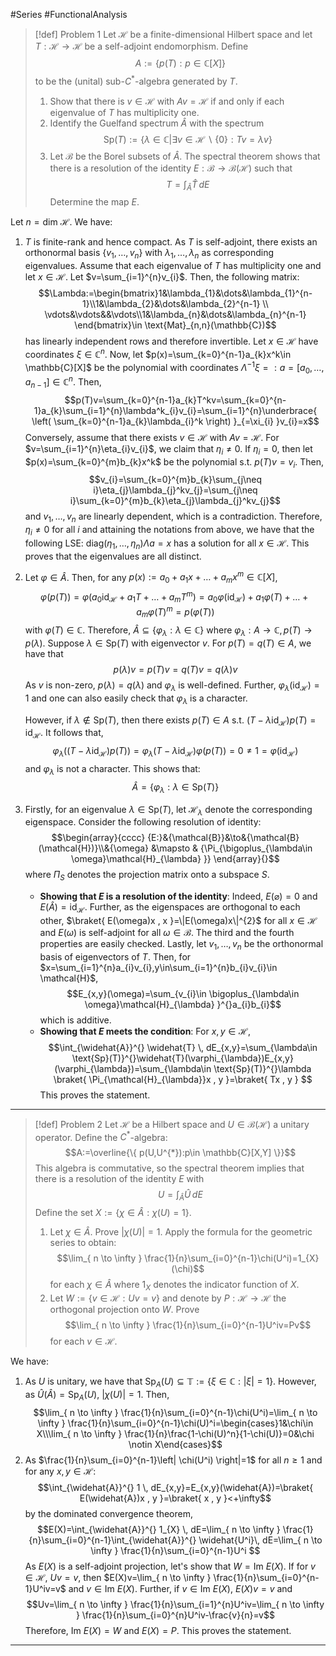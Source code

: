 #Series  #FunctionalAnalysis 

> [!def] Problem 1
> Let $\mathcal{H}$ be a finite-dimensional Hilbert space and let $T:\mathcal{H}\to \mathcal{H}$ be a self-adjoint endomorphism. Define $$A:=\{ p(T):p\in \mathbb{C}[X] \}$$to be the (unital) sub-$C^{*}$-algebra generated by $T$.
> 1. Show that there is $v\in \mathcal{H}$ with $Av=\mathcal{H}$ if and only if each eigenvalue of $T$ has multiplicity one.
> 2. Identify the Guelfand spectrum $\widehat{A}$ with the spectrum $$\text{Sp}(T):=\{ \lambda\in \mathbb{C}|\exists v\in \mathcal{H}\backslash\{ 0 \}:Tv=\lambda v \}$$ 
> 3. Let $\mathcal{B}$ be the Borel subsets of $\widehat{A}$. The spectral theorem shows that there is a resolution of the identity $E:\mathcal{B}\to \mathcal{B}(\mathcal{H})$ such that $$T=\int_{\widehat{A}}^{} \widehat{T} \, dE $$Determine the map $E$.

Let $n=\text{dim }\mathcal{H}$. We have: 
1. $T$ is finite-rank and hence compact. As $T$ is self-adjoint, there exists an orthonormal basis $\{ v_{1},\dots,v_{n} \}$ with $\lambda_{1},\dots,\lambda_{n}$ as corresponding eigenvalues. Assume that each eigenvalue of $T$ has multiplicity one and let $x\in \mathcal{H}$. Let $v=\sum_{i=1}^{n}v_{i}$. Then, the following matrix: $$\Lambda:=\begin{bmatrix}1&\lambda_{1}&\dots&\lambda_{1}^{n-1}\\1&\lambda_{2}&\dots&\lambda_{2}^{n-1} \\ \vdots&\vdots&&\vdots\\1&\lambda_{n}&\dots&\lambda_{n}^{n-1}  \end{bmatrix}\in \text{Mat}_{n,n}(\mathbb{C})$$has linearly independent rows and therefore invertible. Let $x\in\mathcal{H}$ have coordinates $\xi\in \mathbb{C}^n$. Now, let $p(x)=\sum_{k=0}^{n-1}a_{k}x^k\in \mathbb{C}[X]$ be the polynomial with coordinates $\Lambda ^{-1}\xi=:a=[a_{0},\dots,a_{n-1}]\in \mathbb{C}^n$. Then, $$p(T)v=\sum_{k=0}^{n-1}a_{k}T^kv=\sum_{k=0}^{n-1}a_{k}\sum_{i=1}^{n}\lambda^k_{i}v_{i}=\sum_{i=1}^{n}\underbrace{ \left( \sum_{k=0}^{n-1}a_{k}\lambda_{i}^k \right) }_{=\xi_{i}  }v_{i}=x$$Conversely, assume that there exists $v\in \mathcal{H}$ with $Av=\mathcal{H}$. For $v=\sum_{i=1}^{n}\eta_{i}v_{i}$, we claim that $\eta_{i}\neq 0$. If $\eta_{i}=0$, then let $p(x)=\sum_{k=0}^{m}b_{k}x^k$ be the polynomial s.t. $p(T)v=v_{i}$. Then, $$v_{i}=\sum_{k=0}^{m}b_{k}\sum_{j\neq i}\eta_{j}\lambda_{j}^kv_{j}=\sum_{j\neq i}\sum_{k=0}^{m}b_{k}\eta_{j}\lambda_{j}^kv_{j}$$and $v_{1},\dots,v_{n}$ are linearly dependent, which is a contradiction. Therefore, $\eta_{i}\neq 0$ for all $i$ and attaining the notations from above, we have that the following LSE: $\text{diag}(\eta_{1},\dots,\eta_{n})\Lambda a=x$ has a solution for all $x\in \mathcal{H}$. This proves that the eigenvalues are all distinct.
2. Let $\varphi\in \widehat{A}$. Then, for any $p(x):=a_{0}+a_{1}x+\dots+a_{m}x^m\in \mathbb{C}[X]$, $$\varphi(p(T))=\varphi(a_{0}\text{id}_{\mathcal{H}}+a_{1}T+\dots+a_{m}T^m)=a_{0}\varphi(\text{id}_{\mathcal{H}})+a_{1}\varphi(T)+\dots+a_{m}\varphi(T)^m=p(\varphi(T))$$with $\varphi(T)\in \mathbb{C}$. Therefore, $\widehat{A}\subseteq \{ \varphi_{\lambda}:\lambda\in \mathbb{C} \}$ where $\varphi_{\lambda}:A\to \mathbb{C},p(T)\to p(\lambda)$. Suppose $\lambda\in \text{Sp}(T)$ with eigenvector $v$. For $p(T)=q(T)\in A$, we have that $$p(\lambda)v=p(T)v=q(T)v=q(\lambda)v$$As $v$ is non-zero, $p(\lambda)=q(\lambda)$ and $\varphi_{\lambda}$ is well-defined. Further, $\varphi_{\lambda}(\text{id}_{\mathcal{H}})=1$ and one can also easily check that $\varphi_{\lambda}$ is a character.
   
   However, if $\lambda\notin \text{Sp}(T)$, then there exists $p(T)\in A$ s.t. $(T-\lambda \text{id}_{\mathcal{H}})p(T)=\text{id}_{\mathcal{H}}$. It follows that, $$\varphi_{\lambda}((T-\lambda \text{id}_{\mathcal{H}})p(T))=\varphi_{\lambda}(T-\lambda \text{id}_{\mathcal{H}})\varphi(p(T))=0\neq 1=\varphi(\text{id}_{\mathcal{H}})$$and $\varphi_{\lambda}$ is not a character. This shows that: $$\widehat{A}=\{ \varphi_{\lambda}:\lambda\in \text{Sp}(T) \}$$
2. Firstly, for an eigenvalue $\lambda\in \text{Sp}(T)$, let $\mathcal{H}_{\lambda}$ denote the corresponding eigenspace. Consider the following resolution of identity: $$\begin{array}{cccc} {E:}&{\mathcal{B}}&\to&{\mathcal{B}(\mathcal{H})}\\&{\omega} &\mapsto & {\Pi_{\bigoplus_{\lambda\in \omega}\mathcal{H}_{\lambda} }} \end{array}{}$$where $\Pi_{S}$ denotes the projection matrix onto a subspace $S$.
	- **Showing that $E$ is a resolution of the identity**:
	  Indeed, $E(\varnothing)=0$ and $E(\widehat{A})=\text{id}_{\mathcal{H}}$. Further, as the eigenspaces are orthogonal to each other, $\braket{ E(\omega)x , x }=\|E(\omega)x\|^{2}$ for all $x\in \mathcal{H}$ and $E(\omega)$ is self-adjoint for all $\omega\in \mathcal{B}$. The third and the fourth properties are easily checked. Lastly, let $v_{1},\dots,v_{n}$ be the orthonormal basis of eigenvectors of $T$. Then, for $x=\sum_{i=1}^{n}a_{i}v_{i},y\in\sum_{i=1}^{n}b_{i}v_{i}\in \mathcal{H}$, $$E_{x,y}(\omega)=\sum_{v_{i}\in \bigoplus_{\lambda\in \omega}\mathcal{H}_{\lambda} }^{}a_{i}b_{i}$$which is additive. 
	- **Showing that $E$ meets the condition**:
	  For $x,y\in \mathcal{H}$, $$\int_{\widehat{A}}^{} \widehat{T} \, dE_{x,y}=\sum_{\lambda\in \text{Sp}(T)}^{}\widehat{T}(\varphi_{\lambda})E_{x,y}(\varphi_{\lambda})=\sum_{\lambda\in \text{Sp}(T)}^{}\lambda \braket{ \Pi_{\mathcal{H}_{\lambda}}x , y }=\braket{ Tx , y }   $$
	This proves the statement.
---
> [!def] Problem 2
> Let $\mathcal{H}$ be a Hilbert space and $U\in \mathcal{B}(\mathcal{H})$ a unitary operator. Define the $C^{*}$-algebra: $$A:=\overline{\{ p(U,U^{*}):p\in \mathbb{C}[X,Y] \}}$$
> This algebra is commutative, so the spectral theorem implies that there is a resolution of the identity $E$ with $$U=\int_{\widehat{A}}^{} \widehat{U} \, dE $$Define the set $X:=\{ \chi\in \widehat{A}:\chi(U)=1 \}$.
> 1. Let $\chi \in \widehat{A}$. Prove $\left| \chi(U) \right|=1$. Apply the formula for the geometric series to obtain: $$\lim_{ n \to \infty } \frac{1}{n}\sum_{i=0}^{n-1}\chi(U^i)=1_{X}(\chi)$$for each $\chi\in \widehat{A}$ where $1_{X}$ denotes the indicator function of $X$.
> 2. Let $W:=\{ v\in \mathcal{H}:Uv=v \}$ and denote by $P:\mathcal{H}\to \mathcal{H}$ the orthogonal projection onto $W$. Prove $$\lim_{ n \to \infty } \frac{1}{n}\sum_{i=0}^{n-1}U^iv=Pv$$for each $v\in \mathcal{H}$.

We have: 
1. As $U$ is unitary, we have that $\text{Sp}_{A}(U)\subseteq \mathbb{T}:=\{ \xi\in \mathbb{C}:\left| \xi \right|=1 \}$. However, as $\widehat{U}(\widehat{A})=\text{Sp}_{A}(U)$, $\left| \chi(U) \right|=1$. Then,$$\lim_{ n \to \infty } \frac{1}{n}\sum_{i=0}^{n-1}\chi(U^i)=\lim_{ n \to \infty } \frac{1}{n}\sum_{i=0}^{n-1}\chi(U)^i=\begin{cases}1&\chi\in X\\\lim_{ n \to \infty } \frac{1}{n}\frac{1-\chi(U)^n}{1-\chi(U)}=0&\chi \notin X\end{cases}$$
2. As $\frac{1}{n}\sum_{i=0}^{n-1}\left| \chi(U^i) \right|=1$ for all $n\geq 1$ and for any $x,y\in \mathcal{H}$:$$\int_{\widehat{A}}^{} 1 \, dE_{x,y}=E_{x,y}(\widehat{A})=\braket{ E(\widehat{A})x , y }=\braket{ x , y }<+\infty$$by the dominated convergence theorem, $$E(X)=\int_{\widehat{A}}^{} 1_{X} \, dE=\lim_{ n \to \infty } \frac{1}{n}\sum_{i=0}^{n-1}\int_{\widehat{A}}^{}  \widehat{U^i}\, dE=\lim_{ n \to \infty } \frac{1}{n}\sum_{i=0}^{n-1}U^i  $$As $E(X)$ is a self-adjoint projection, let's show that $W=\text{Im }E(X)$. If for $v\in \mathcal{H}$, $Uv=v$, then $E(X)v=\lim_{ n \to \infty } \frac{1}{n}\sum_{i=0}^{n-1}U^iv=v$ and $v\in \text{Im }E(X)$. Further, if $v\in \text{Im }E(X)$, $E(X)v=v$ and $$Uv=\lim_{ n \to \infty } \frac{1}{n}\sum_{i=1}^{n}U^iv=\lim_{ n \to \infty } \frac{1}{n}\sum_{i=0}^{n}U^iv-\frac{v}{n}=v$$Therefore, $\text{Im }E(X)=W$ and $E(X)=P$. This proves the statement.
---

